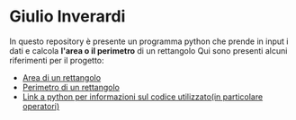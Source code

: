 # Giulio Inverardi
In questo repository è presente un programma python che prende in input i dati e calcola **l'area o il perimetro** di un rettangolo
Qui sono presenti alcuni riferimenti per il progetto:
- [Area di un rettangolo](https://www.lezionidimatematica.net/Area_poligoni/lezioni/area_lezione_06.html)
- [Perimetro di un rettangolo](https://www.wikihow.it/Calcolare-il-Perimetro-di-un-Rettangolo)
- [Link a python per informazioni sul codice utilizzato(in particolare operatori)](https://www.w3schools.com/python/python_operators.asp)
